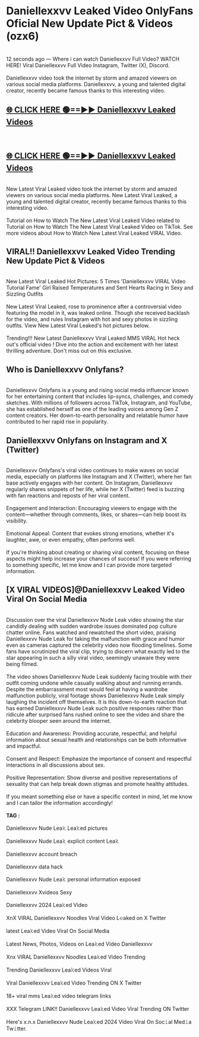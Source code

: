 # Daniellexxvv Leaked Video OnlyFans Oficial New Update Pict & Videos (ozx6)
<br>
12 seconds ago — Where i can watch Daniellexxvv Full Video? WATCH HERE! Viral Daniellexxvv Full Video Instagram, Twitter (X), Discord.
<br><br>
Daniellexxvv video took the internet by storm and amazed viewers on various social media platforms. Daniellexxvv, a young and talented digital creator, recently became famous thanks to this interesting video.
<br>
<h2><a href="https://play.trustnlinepharmacy.us?title=Daniellexxvv">🌐 CLICK HERE 🟢==►► Daniellexxvv Leaked Videos</a></h2>
<br>
<h2><a href="https://play.trustnlinepharmacy.us?title=Daniellexxvv">🌐 CLICK HERE 🟢==►► Daniellexxvv Leaked Videos</a></h2>
<br>
New Latest Viral Leaked video took the internet by storm and amazed viewers on various social media platforms. New Latest Viral Leaked, a young and talented digital creator, recently became famous thanks to this interesting video.
<br><br>
Tutorial on How to Watch The New Latest Viral Leaked Video related to Tutorial on How to Watch The New Latest Viral Leaked Video on TikTok. See more videos about How to Watch New Latest Viral Leaked VIRAL Video.
<br>
<h2>VIRAL!! Daniellexxvv Leaked Video Trending New Update Pict & Videos</h2>
<br>
New Latest Viral Leaked Hot Pictures: 5 Times 'Daniellexxvv VIRAL Video Tutorial Fame' Girl Raised Temperatures and Sent Hearts Racing in Sexy and Sizzling Outfits
<br><br>
New Latest Viral Leaked, rose to prominence after a controversial video featuring the model in it, was leaked online. Though she received backlash for the video, and rules Instagram with hot and sexy photos in sizzling outfits. View New Latest Viral Leaked's hot pictures below.
<br><br>
Trending!!! New Latest Daniellexxvv Viral Leaked MMS VIRAL Hot heck out's official video ! Dive into the action and excitement with her latest thrilling adventure. Don't miss out on this exclusive.
<br>
<h2>Who is Daniellexxvv Onlyfans?</h2>
<br>
Daniellexxvv Onlyfans is a young and rising social media influencer known for her entertaining content that includes lip-syncs, challenges, and comedy sketches. With millions of followers across TikTok, Instagram, and YouTube, she has established herself as one of the leading voices among Gen Z content creators. Her down-to-earth personality and relatable humor have contributed to her rapid rise in popularity.
<br>
<h2>Daniellexxvv Onlyfans on Instagram and X (Twitter)</h2>
<br>
Daniellexxvv Onlyfans's viral video continues to make waves on social media, especially on platforms like Instagram and X (Twitter), where her fan base actively engages with her content. On Instagram, Daniellexxvv regularly shares snippets of her life, while her X (Twitter) feed is buzzing with fan reactions and reposts of her viral content.
<br><br>
Engagement and Interaction: Encouraging viewers to engage with the content—whether through comments, likes, or shares—can help boost its visibility.
<br><br>
Emotional Appeal: Content that evokes strong emotions, whether it's laughter, awe, or even empathy, often performs well.
<br><br>
If you're thinking about creating or sharing viral content, focusing on these aspects might help increase your chances of success! If you were referring to something specific, let me know and I can provide more targeted information.
<br>
<h2>[X VIRAL VIDEOS]@Daniellexxvv Leaked Video Viral On Social Media</h2>
<br>
Discussion over the viral Daniellexxvv Nude Leak video showing the star candidly dealing with sudden wardrobe issues dominated pop culture chatter online. Fans watched and rewatched the short video, praising Daniellexxvv Nude Leak for taking the malfunction with grace and humor even as cameras captured the celebrity video now flooding timelines. Some fans have scrutinized the viral clip, trying to discern what exactly led to the star appearing in such a silly viral video, seemingly unaware they were being filmed.
<br><br>
The video shows Daniellexxvv Nude Leak suddenly facing trouble with their outfit coming undone while casually walking about and running errands. Despite the embarrassment most would feel at having a wardrobe malfunction publicly, viral footage shows Daniellexxvv Nude Leak simply laughing the incident off themselves. It is this down-to-earth reaction that has earned Daniellexxvv Nude Leak such positive responses rather than ridicule after surprised fans rushed online to see the video and share the celebrity blooper seen around the internet.
<br><br>
Education and Awareness: Providing accurate, respectful, and helpful information about sexual health and relationships can be both informative and impactful.
<br><br>
Consent and Respect: Emphasize the importance of consent and respectful interactions in all discussions about sex.
<br><br>
Positive Representation: Show diverse and positive representations of sexuality that can help break down stigmas and promote healthy attitudes.
<br><br>
If you meant something else or have a specific context in mind, let me know and I can tailor the information accordingly!
<br><br>
<strong>TAG :</strong>
<br><br>
Daniellexxvv Nude Lea𝚔 Lea𝚔ed pictures
<br><br>
Daniellexxvv Nude Lea𝚔 explicit content Lea𝚔
<br><br>
Daniellexxvv account breach
<br><br>
Daniellexxvv data hack
<br><br>
Daniellexxvv Nude Lea𝚔 personal information exposed
<br><br>
Daniellexxvv Xvideos Sexy
<br><br>
Daniellexxvv 2024 Lea𝚔ed Video
<br><br>
XnX VIRAL Daniellexxvv Noodles Viral Video L𝚎aked on X Twitter
<br><br>
latest Lea𝚔ed Video Viral On Social Media
<br><br>
Latest News, Photos, Videos on Lea𝚔ed Video Daniellexxvv
<br><br>
Xnx VIRAL Daniellexxvv Noodles Lea𝚔ed Video Trending
<br><br>
Trending Daniellexxvv Lea𝚔ed Videos Viral
<br><br>
Viral Daniellexxvv Lea𝚔ed Video Trending ON X Twitter
<br><br>
18+ viral mms Lea𝚔ed video telegram links
<br><br>
XXX Telegram LINK!! Daniellexxvv Lea𝚔ed Video Viral Trending ON Twitter
<br><br>
Here's x.n.x Daniellexxvv Nude Lea𝚔ed 2024 Video Viral On Soc𝚒al Med𝚒a Tw𝚒tter.